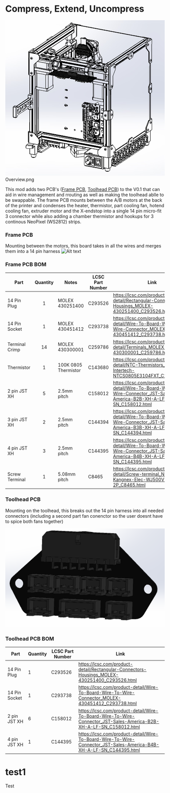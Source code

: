 # Compress, Extend, Uncompress

![Solidworks overview of the PCB's](/V0-Umbilical/Images/Overview.png?raw=true "Title")
Overview.png

This mod adds two PCB's ([Frame PCB](#frame-pcb), [Toolhead PCB](#toolhead-pcb)) to the V0.1 that can aid in wire management and rrouting as well as making the toolhead ablle to be swappable.
The frame PCB mounts between the A/B motors at the back of the printer and condenses the heater, thermistor, part cooling fan, hotend cooling fan, extruder motor and the X-endstop into a single 14 pin micro-fit 3 connector while also adding a chamber thermistor and hookups for 3 continous NeoPixel (WS2812) strips.

### Frame PCB
Mounting between the motors, this board takes in all the wires and merges them into a 14 pin harness
![Alt text](/V0-Umbilical/Images/Frame_PCB.png?raw=true "Title")


### Frame PCB BOM
| Part      | Quantity | Notes | LCSC Part Number | Link |
| ----------- | :-: | ----------- | ----------- |----------- |
| 14 Pin Plug     |  1 | MOLEX 430251400 | C293526   | https://lcsc.com/product-detail/Rectangular-Connectors-Housings_MOLEX-430251400_C293526.html |
| 14 Pin Socket   |  1 | MOLEX 430451412 | C293738   | https://lcsc.com/product-detail/Wire-To-Board-Wire-To-Wire-Connector_MOLEX-430451412_C293738.html |
| Terminal Crimp  | 14 | MOLEX 430300001 | C259786   | https://lcsc.com/product-detail/Terminals_MOLEX-430300001_C259786.html |
| Thermistor      |  1 | 100K 0805 Thermistor | C143680   | https://lcsc.com/product-detail/NTC-Thermistors_Vishay-Intertech-NTCS0805E3104FXT_C143680.html |
| 2 pin JST XH    |  5 | 2.5mm pitch | C158012   | https://lcsc.com/product-detail/Wire-To-Board-Wire-To-Wire-Connector_JST-Sales-America-B2B-XH-A-LF-SN_C158012.html |
| 3 pin JST XH    |  2 | 2.5mm pitch | C144394   | https://lcsc.com/product-detail/Wire-To-Board-Wire-To-Wire-Connector_JST-Sales-America-B3B-XH-A-LF-SN_C144394.html |
| 4 pin JST XH    |  3 | 2.5mm pitch | C144395   | https://lcsc.com/product-detail/Wire-To-Board-Wire-To-Wire-Connector_JST-Sales-America-B4B-XH-A-LF-SN_C144395.html |
| Screw Terminal  |  1 | 5.08mm pitch | C8465     | https://lcsc.com/product-detail/Screw-terminal_Ningbo-Kangnex-Elec-WJ500V-5-08-2P_C8465.html |

### Toolhead PCB

Mounting on the toolhead, this breaks out the 14 pin harness into all needed connectors (including a second part fan conenctor so the user doesnt have to spice both fans together)

![Alt text](/V0-Umbilical/Images/Toolhead_PCB_Overview.png?raw=true "Title")


### Toolhead PCB BOM
| Part      | Quantity | LCSC Part Number | Link|
| ----------- | ----------- | ----------- | ----------- |
| 14 Pin Plug     | 1 | C293526   | https://lcsc.com/product-detail/Rectangular-Connectors-Housings_MOLEX-430251400_C293526.html |
| 14 Pin Socket   | 1 | C293738   | https://lcsc.com/product-detail/Wire-To-Board-Wire-To-Wire-Connector_MOLEX-430451412_C293738.html |
| 2 pin JST XH    | 6 | C158012   | https://lcsc.com/product-detail/Wire-To-Board-Wire-To-Wire-Connector_JST-Sales-America-B2B-XH-A-LF-SN_C158012.html |
| 4 pin JST XH    | 1 | C144395   | https://lcsc.com/product-detail/Wire-To-Board-Wire-To-Wire-Connector_JST-Sales-America-B4B-XH-A-LF-SN_C144395.html |


# test1


Test
